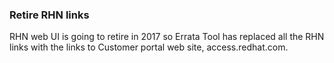 ### Retire RHN links

RHN web UI is going to retire in 2017 so Errata Tool has replaced all the RHN
links with the links to Customer portal web site, access.redhat.com.